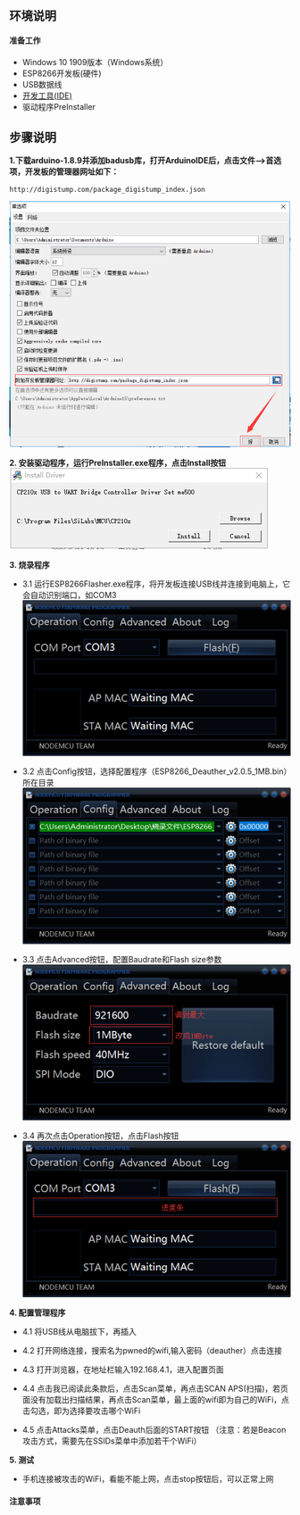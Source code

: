 ## **环境说明**
#### 准备工作
* Windows 10 1909版本（Windows系统）
* ESP8266开发板(硬件)
* USB数据线
* [开发工具(IDE)](https://www.arduino.cc/en/Main/Software)
* 驱动程序PreInstaller

## **步骤说明**
**1.下载arduino-1.8.9并添加badusb库，打开ArduinoIDE后，点击文件-->首选项，开发板的管理器网址如下：**
```
http://digistump.com/package_digistump_index.json
```
![设置网址](../img/iot_img/bs1.png)

**2. 安装驱动程序，运行PreInstaller.exe程序，点击Install按钮**
![安装](../img/iot_img/wf1.png)

**3. 烧录程序**
* 3.1 运行ESP8266Flasher.exe程序，将开发板连接USB线并连接到电脑上，它会自动识别端口，如COM3
![配置参数](../img/iot_img/wf2.png)

* 3.2 点击Config按钮，选择配置程序（ESP8266_Deauther_v2.0.5_1MB.bin）所在目录
![配置参数](../img/iot_img/wf3.png)

* 3.3 点击Advanced按钮，配置Baudrate和Flash size参数
![配置参数](../img/iot_img/wf4.png)

* 3.4 再次点击Operation按钮，点击Flash按钮
![配置参数](../img/iot_img/wf5.png)

**4. 配置管理程序**
* 4.1 将USB线从电脑拔下，再插入

* 4.2 打开网络连接，搜索名为pwned的wifi,输入密码（deauther）点击连接

* 4.3 打开浏览器，在地址栏输入192.168.4.1，进入配置页面

* 4.4 点击我已阅读此条款后，点击Scan菜单，再点击SCAN APS(扫描)，若页面没有加载出扫描结果，再点击Scan菜单，最上面的wifi即为自己的WiFi，点击勾选，即为选择要攻击哪个WiFi

* 4.5 点击Attacks菜单，点击Deauth后面的START按钮
（注意：若是Beacon攻击方式，需要先在SSIDs菜单中添加若干个WiFi）

**5. 测试**
* 手机连接被攻击的WiFi，看能不能上网，点击stop按钮后，可以正常上网

#### 注意事项